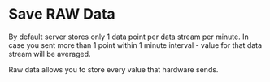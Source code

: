 # Save RAW Data

By default server stores only 1 data point per data stream per minute. In case you sent more than 1 point within 1 minute interval - value for that data stream will be averaged.

Raw data allows you to store every value that hardware sends.


